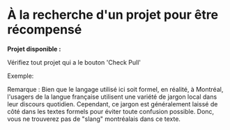 # À la recherche d'un projet pour être récompensé

**Projet disponible :**

Vérifiez tout projet qui a le bouton 'Check Pull'

Exemple:

Remarque : Bien que le langage utilisé ici soit formel, en réalité, à Montréal, l'usagers de la langue française utilisent une variété de jargon local dans leur discours quotidien. Cependant, ce jargon est généralement laissé de côté dans les textes formels pour éviter toute confusion possible. Donc, vous ne trouverez pas de "slang" montréalais dans ce texte.
